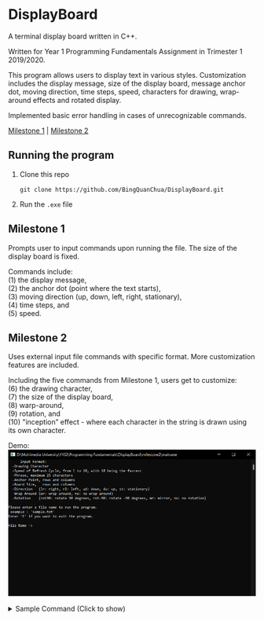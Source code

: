 # DisplayBoard

A terminal display board written in C++.

Written for Year 1 Programming Fundamentals Assignment in Trimester 1 2019/2020.

This program allows users to display text in various styles. Customization includes the display message, size of the display board, message anchor dot, moving direction, time steps, speed, characters for drawing, wrap-around effects and rotated display.

Implemented basic error handling in cases of unrecognizable commands.

[Milestone 1](question/Assignment_Milestone1.pdf) | [Milestone 2](question/Assignment_Milestone2.pdf)

## Running the program

1. Clone this repo 

   ```
   git clone https://github.com/BingQuanChua/DisplayBoard.git
   ```

2. Run the `.exe` file 

## Milestone 1

Prompts user to input commands upon running the file. The size of the display board is fixed.

Commands include:  
(1) the display message,  
(2) the anchor dot (point where the text starts),  
(3) moving direction (up, down, left, right, stationary),  
(4) time steps, and  
(5) speed.

## Milestone 2

Uses external input file commands with specific format. 
More customization features are included. 

Including the five commands from Milestone 1, users get to customize:  
(6) the drawing character,  
(7) the size of the display board,  
(8) warp-around,  
(9) rotation, and  
(10) "inception” effect - where each character in the string is drawn using its own character.

Demo:<img src="images/demo2.gif">

<details> 
    <summary>Sample Command (Click to show)</summary>
    <p> <br>External input text file </p>
    <img src="images/sample.png" width=500>
</details>

